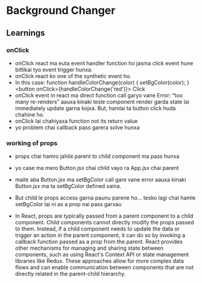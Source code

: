 # Background Changer

## Learnings

### onClick 
- onClick react ma euta event handler function ho jasma click event hune bittikai tyo event trigger hunxa.
- onClick react ko one of the synthetic event ho.
- In this case:
 function handleColorChange(color) {    setBgColor(color); }
 <button onClick={handleColorChange('red')}> Click </button>
- onClick event in react ma direct function call garyo vane Error: "too many re-renders" aauxa kinaki tesle component render garda state lai immediately update garna kojxa. But, hamlai ta button click huda chahine ho.
- onClick lai chahiyaxa function not its return value
- yo problem chai callback pass garera solve hunxa


### working of props

- props chai hamro jahile parent to child component ma pass hunxa
- yo case ma mero Button.jsx chai child vayo ra App.jsx chai parent
- maile aba Button.jsx ma setBgColor call gare vane error aauxa kinaki Button.jsx ma ta setBgColor defined xaina.
- But child le props access garna paunu parene ho...  tesko lagi chai hamle setBgColor lai ni as a prop nai pass garxau


- In React, props are typically passed from a parent component to a child component.  Child components cannot directly modify the props passed to them. Instead, if a child component needs to update the data or trigger an action in the parent component, it can do so by invoking a callback function passed as a prop from the parent. React provides other mechanisms for managing and sharing state between components, such as using React's Context API or state management libraries like Redux. These approaches allow for more complex data flows and can enable communication between components that are not directly related in the parent-child hierarchy.


